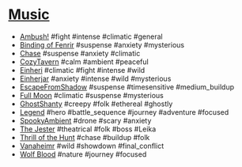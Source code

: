 # [Music](K:\Documents\Foundry\Data\moulinette\sounds\custom\Music\Music)
- [Ambush!](K:\Documents\Foundry\Data\moulinette\sounds\custom\Music\Music\Ambush!.mp3) #fight #intense #climatic #general
- [Binding of Fenrir](K:\Documents\Foundry\Data\moulinette\sounds\custom\Music\Music\BindingOfFenrir.mp3) #suspense #anxiety #mysterious
- [Chase](K:\Documents\Foundry\Data\moulinette\sounds\custom\Music\Music\Chase.mp3) #suspense #anxiety #climatic
- [CozyTavern](K:\Documents\Foundry\Data\moulinette\sounds\custom\Music\Music\CozyTavern.ogg) #calm #ambient #peaceful
- [Einheri](K:\Documents\Foundry\Data\moulinette\sounds\custom\Music\Music\Einheri.mp3) #climatic #fight #intense #wild
- [Einherjar](K:\Documents\Foundry\Data\moulinette\sounds\custom\Music\Music\Einherjar.mp3) #anxiety #intense #wild #mysterious
- [EscapeFromShadow](K:\Documents\Foundry\Data\moulinette\sounds\custom\Music\Music\EscapeFromShadow.mp3) #suspense #timesensitive #medium_buildup
- [Full Moon](K:\Documents\Foundry\Data\moulinette\sounds\custom\Music\Music\FullMoon.mp3) #climatic #suspense #mysterious
- [GhostShanty](K:\Documents\Foundry\Data\moulinette\sounds\custom\Music\Music\GhostShanty.wav) #creepy #folk #ethereal #ghostly
- [Legend](K:\Documents\Foundry\Data\moulinette\sounds\custom\Music\Music\Legend.mp3) #hero #battle_sequence #journey #adventure #focused
- [SpookyAmbient](K:\Documents\Foundry\Data\moulinette\sounds\custom\Music\Music\SpookyAmbient.mp3) #drone #scary #anxiety
- [The Jester](K:\Documents\Foundry\Data\moulinette\sounds\custom\Music\Music\TheJester.mp3) #theatrical #folk #boss #Leika
- [Thrill of the Hunt](K:\Documents\Foundry\Data\moulinette\sounds\custom\Music\Music\ThrillOfTheHunt.mp3) #chase #buildup #folk
- [Vanaheimr](K:\Documents\Foundry\Data\moulinette\sounds\custom\Music\Music\Vanaheimr.mp3) #wild #showdown #final_conflict
- [Wolf Blood](K:\Documents\Foundry\Data\moulinette\sounds\custom\Music\Music\WolfBlood.mp3) #nature #journey #focused